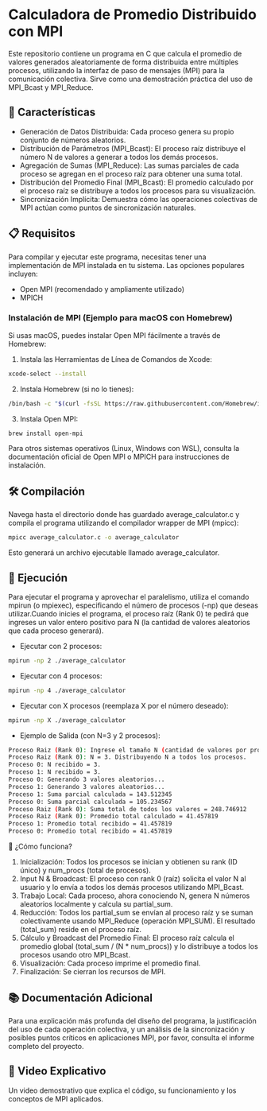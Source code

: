 # Calculadora de Promedio Distribuido con MPI
Este repositorio contiene un programa en C que calcula el promedio de valores generados aleatoriamente de forma distribuida entre múltiples procesos, utilizando la interfaz de paso de mensajes (MPI) para la comunicación colectiva. Sirve como una demostración práctica del uso de MPI_Bcast y MPI_Reduce.

## 🚀 Características
- Generación de Datos Distribuida: Cada proceso genera su propio conjunto de números aleatorios.
- Distribución de Parámetros (MPI_Bcast): El proceso raíz distribuye el número N de valores a generar a todos los demás procesos.
- Agregación de Sumas (MPI_Reduce): Las sumas parciales de cada proceso se agregan en el proceso raíz para obtener una suma total.
- Distribución del Promedio Final (MPI_Bcast): El promedio calculado por el proceso raíz se distribuye a todos los procesos para su visualización.
- Sincronización Implícita: Demuestra cómo las operaciones colectivas de MPI actúan como puntos de sincronización naturales.

## 📋 Requisitos

Para compilar y ejecutar este programa, necesitas tener una implementación de MPI instalada en tu sistema. 
Las opciones populares incluyen:
- Open MPI (recomendado y ampliamente utilizado)
- MPICH

### Instalación de MPI (Ejemplo para macOS con Homebrew)

Si usas macOS, puedes instalar Open MPI fácilmente a través de Homebrew:

1. Instala las Herramientas de Línea de Comandos de Xcode:
```bash  
xcode-select --install
```
2. Instala Homebrew (si no lo tienes):
```bash
/bin/bash -c "$(curl -fsSL https://raw.githubusercontent.com/Homebrew/install/HEAD/install.sh)"
```

3. Instala Open MPI:
```bash
brew install open-mpi
```
Para otros sistemas operativos (Linux, Windows con WSL), consulta la documentación oficial de Open MPI o MPICH para instrucciones de instalación.

## 🛠️ Compilación

Navega hasta el directorio donde has guardado average_calculator.c y compila el programa utilizando el compilador wrapper de MPI (mpicc):
```bash
mpicc average_calculator.c -o average_calculator
```
Esto generará un archivo ejecutable llamado average_calculator.

## 🚀 Ejecución
Para ejecutar el programa y aprovechar el paralelismo, utiliza el comando mpirun (o mpiexec), especificando el número de procesos (-np) que deseas utilizar.Cuando inicies el programa, el proceso raíz (Rank 0) te pedirá que ingreses un valor entero positivo para N (la cantidad de valores aleatorios que cada proceso generará).

- Ejecutar con 2 procesos:
```bash
mpirun -np 2 ./average_calculator
```

- Ejecutar con 4 procesos:
```bash
mpirun -np 4 ./average_calculator
```

- Ejecutar con X procesos (reemplaza X por el número deseado):
```bash
mpirun -np X ./average_calculator
```
- Ejemplo de Salida (con N=3 y 2 procesos):

```bash
Proceso Raiz (Rank 0): Ingrese el tamaño N (cantidad de valores por proceso): 3
Proceso Raiz (Rank 0): N = 3. Distribuyendo N a todos los procesos.
Proceso 0: N recibido = 3.
Proceso 1: N recibido = 3.
Proceso 0: Generando 3 valores aleatorios...
Proceso 1: Generando 3 valores aleatorios...
Proceso 1: Suma parcial calculada = 143.512345
Proceso 0: Suma parcial calculada = 105.234567
Proceso Raiz (Rank 0): Suma total de todos los valores = 248.746912
Proceso Raiz (Rank 0): Promedio total calculado = 41.457819
Proceso 1: Promedio total recibido = 41.457819
Proceso 0: Promedio total recibido = 41.457819
```
🧠 ¿Cómo funciona?

1. Inicialización: Todos los procesos se inician y obtienen su rank (ID único) y num_procs (total de procesos).
2. Input N & Broadcast: El proceso con rank 0 (raíz) solicita el valor N al usuario y lo envía a todos los demás procesos utilizando MPI_Bcast.
3. Trabajo Local: Cada proceso, ahora conociendo N, genera N números aleatorios localmente y calcula su partial_sum.
4. Reducción: Todos los partial_sum se envían al proceso raíz y se suman colectivamente usando MPI_Reduce (operación MPI_SUM). El resultado (total_sum) reside en el proceso raíz.
5. Cálculo y Broadcast del Promedio Final: El proceso raíz calcula el promedio global (total_sum / (N * num_procs)) y lo distribuye a todos los procesos usando otro MPI_Bcast.
6. Visualización: Cada proceso imprime el promedio final.
7. Finalización: Se cierran los recursos de MPI.

## 📚 Documentación Adicional

Para una explicación más profunda del diseño del programa, la justificación del uso de cada operación colectiva, y un análisis de la sincronización y posibles puntos críticos en aplicaciones MPI, por favor, consulta el informe completo del proyecto.

## 🎥 Video Explicativo

Un video demostrativo que explica el código, su funcionamiento y los conceptos de MPI aplicados.

